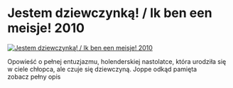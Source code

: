 Jestem dziewczynką! / Ik ben een meisje! 2010 
=============
[![Jestem dziewczynką! / Ik ben een meisje! 2010 ](http://vidos.pl/images/player.gif)](http://vidos.pl/jestem-dziewczynka-ik-ben-een-meisje-2010)

 Opowieść o pełnej entuzjazmu, holenderskiej nastolatce, która urodziła się w ciele chłopca, ale czuje się dziewczyną. Joppe odkąd pamięta zobacz pełny opis
